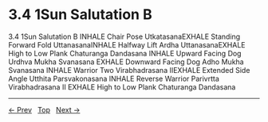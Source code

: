 # 3.4 1Sun Salutation B

3.4 1Sun Salutation B
INHALE Chair Pose UtkatasanaEXHALE Standing Forward Fold UttanasanaINHALE Halfway Lift Ardha UttanasanaEXHALE High to Low Plank Chaturanga Dandasana INHALE Upward Facing Dog Urdhva Mukha Svanasana EXHALE Downward Facing Dog Adho Mukha Svanasana INHALE Warrior Two Virabhadrasana IIEXHALE Extended Side Angle Utthita Parsvakonasana INHALE Reverse Warrior Parivrtta Virabhadrasana II EXHALE High to Low Plank Chaturanga Dandasana


---
[← Prev](/pages/page-091.md) &nbsp; [Top](/index.md) &nbsp; [Next →](/pages/page-093.md)
